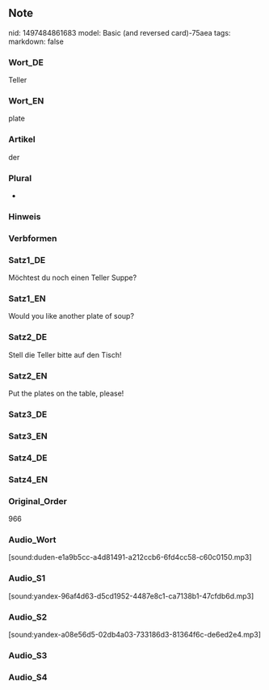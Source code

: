 ## Note
nid: 1497484861683
model: Basic (and reversed card)-75aea
tags: 
markdown: false

### Wort_DE
Teller

### Wort_EN
plate

### Artikel
der

### Plural
-

### Hinweis


### Verbformen


### Satz1_DE
Möchtest du noch einen Teller Suppe?

### Satz1_EN
Would you like another plate of soup?

### Satz2_DE
Stell die Teller bitte auf den Tisch!

### Satz2_EN
Put the plates on the table, please!

### Satz3_DE


### Satz3_EN


### Satz4_DE


### Satz4_EN


### Original_Order
966

### Audio_Wort
[sound:duden-e1a9b5cc-a4d81491-a212ccb6-6fd4cc58-c60c0150.mp3]

### Audio_S1
[sound:yandex-96af4d63-d5cd1952-4487e8c1-ca7138b1-47cfdb6d.mp3]

### Audio_S2
[sound:yandex-a08e56d5-02db4a03-733186d3-81364f6c-de6ed2e4.mp3]

### Audio_S3


### Audio_S4

